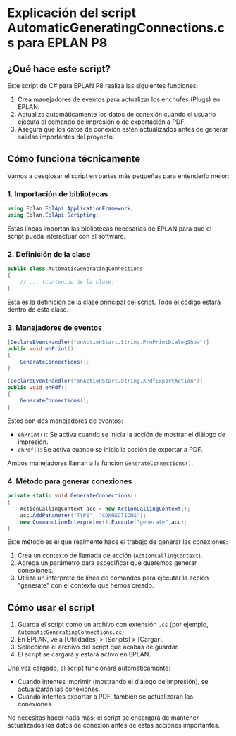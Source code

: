 # Explicación del script AutomaticGeneratingConnections.cs para EPLAN P8

## ¿Qué hace este script?

Este script de C# para EPLAN P8 realiza las siguientes funciones:

1. Crea manejadores de eventos para actualizar los enchufes (Plugs) en EPLAN.
2. Actualiza automáticamente los datos de conexión cuando el usuario ejecuta el comando de impresión o de exportación a PDF.
3. Asegura que los datos de conexión estén actualizados antes de generar salidas importantes del proyecto.

## Cómo funciona técnicamente

Vamos a desglosar el script en partes más pequeñas para entenderlo mejor:

### 1. Importación de bibliotecas

```csharp
using Eplan.EplApi.ApplicationFramework;
using Eplan.EplApi.Scripting;
```

Estas líneas importan las bibliotecas necesarias de EPLAN para que el script pueda interactuar con el software.

### 2. Definición de la clase

```csharp
public class AutomaticGeneratingConnections
{
    // ... (contenido de la clase)
}
```

Esta es la definición de la clase principal del script. Todo el código estará dentro de esta clase.

### 3. Manejadores de eventos

```csharp
[DeclareEventHandler("onActionStart.String.PrnPrintDialogShow")]
public void ehPrint()
{
    GenerateConnections();
}

[DeclareEventHandler("onActionStart.String.XPdfExportAction")]
public void ehPdf()
{
    GenerateConnections();
}
```

Estos son dos manejadores de eventos:
- `ehPrint()`: Se activa cuando se inicia la acción de mostrar el diálogo de impresión.
- `ehPdf()`: Se activa cuando se inicia la acción de exportar a PDF.

Ambos manejadores llaman a la función `GenerateConnections()`.

### 4. Método para generar conexiones

```csharp
private static void GenerateConnections()
{
    ActionCallingContext acc = new ActionCallingContext();
    acc.AddParameter("TYPE", "CONNECTIONS");
    new CommandLineInterpreter().Execute("generate",acc);
}
```

Este método es el que realmente hace el trabajo de generar las conexiones:
1. Crea un contexto de llamada de acción (`ActionCallingContext`).
2. Agrega un parámetro para especificar que queremos generar conexiones.
3. Utiliza un intérprete de línea de comandos para ejecutar la acción "generate" con el contexto que hemos creado.

## Cómo usar el script

1. Guarda el script como un archivo con extensión `.cs` (por ejemplo, `AutomaticGeneratingConnections.cs`).
2. En EPLAN, ve a [Utilidades] > [Scripts] > [Cargar].
3. Selecciona el archivo del script que acabas de guardar.
4. El script se cargará y estará activo en EPLAN.

Una vez cargado, el script funcionará automáticamente:
- Cuando intentes imprimir (mostrando el diálogo de impresión), se actualizarán las conexiones.
- Cuando intentes exportar a PDF, también se actualizarán las conexiones.

No necesitas hacer nada más; el script se encargará de mantener actualizados los datos de conexión antes de estas acciones importantes.

